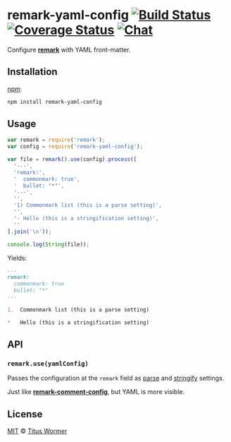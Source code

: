 # remark-yaml-config [![Build Status][build-badge]][build-status] [![Coverage Status][coverage-badge]][coverage-status] [![Chat][chat-badge]][chat]

Configure [**remark**][remark] with YAML front-matter.

## Installation

[npm][]:

```bash
npm install remark-yaml-config
```

## Usage

```javascript
var remark = require('remark');
var config = require('remark-yaml-config');

var file = remark().use(config).process([
  '---',
  'remark:',
  '  commonmark: true',
  '  bullet: "*"',
  '---',
  '',
  '1) Commonmark list (this is a parse setting)',
  '',
  '- Hello (this is a stringification setting)',
  ''
].join('\n'));

console.log(String(file));
```

Yields:

```markdown
---
remark:
  commonmark: true
  bullet: "*"
---

1.  Commonmark list (this is a parse setting)

*   Hello (this is a stringification setting)
```

## API

### `remark.use(yamlConfig)`

Passes the configuration at the `remark` field as [parse][parse-settings]
and [stringify][stringify-settings] settings.

Just like [**remark-comment-config**][remark-comment-config], but YAML is
more visible.

## License

[MIT][license] © [Titus Wormer][author]

<!-- Definitions -->

[build-badge]: https://img.shields.io/travis/wooorm/remark-yaml-config.svg

[build-status]: https://travis-ci.org/wooorm/remark-yaml-config

[coverage-badge]: https://img.shields.io/codecov/c/github/wooorm/remark-yaml-config.svg

[coverage-status]: https://codecov.io/github/wooorm/remark-yaml-config

[chat-badge]: https://img.shields.io/gitter/room/wooorm/remark.svg

[chat]: https://gitter.im/wooorm/remark

[license]: LICENSE

[author]: http://wooorm.com

[npm]: https://docs.npmjs.com/cli/install

[remark]: https://github.com/wooorm/remark

[parse-settings]: https://github.com/wooorm/remark/blob/master/packages/remark-parse/readme.md#options

[stringify-settings]: https://github.com/wooorm/remark/blob/master/packages/remark-stringify/readme.md#options

[remark-comment-config]: https://github.com/wooorm/remark-comment-config

